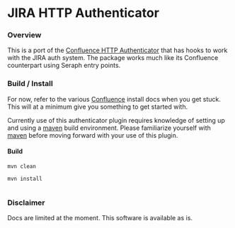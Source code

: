 JIRA HTTP Authenticator
=====

### Overview

This is a port of the [Confluence HTTP Authenticator](https://github.com/chauth/confluence_http_authenticator ) that has hooks to work with the JIRA auth system. The package works much like its Confluence counterpart using Seraph entry points.  

### Build / Install

For now, refer to the various [Confluence](https://github.com/chauth/confluence_http_authenticator) install docs when you get stuck. This will at a minimum give you something to get started with.

Currently use of this authenticator plugin requires knowledge of setting up and using a [maven](http://maven.apache.org) build environment. Please familiarize yourself with [maven](http://maven.apache.org) before moving forward with your use of this plugin. 

#### Build

```
mvn clean

mvn install
 
```

### Disclaimer

Docs are limited at the moment. 
This software is available as is. 
